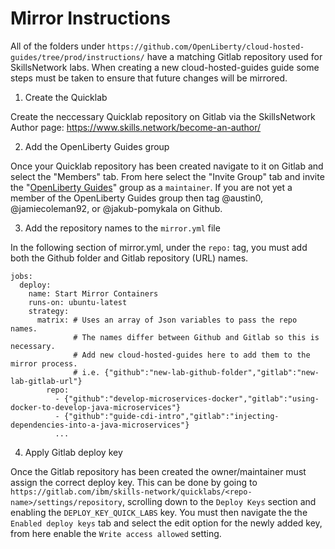 # Mirror Instructions
All of the folders under `https://github.com/OpenLiberty/cloud-hosted-guides/tree/prod/instructions/` have a matching Gitlab repository used for SkillsNetwork labs.
When creating a new cloud-hosted-guides guide some steps must be taken to ensure that future changes will be mirrored.

1. Create the Quicklab 

Create the neccessary Quicklab repository on Gitlab via the SkillsNetwork Author page: https://www.skills.network/become-an-author/

2. Add the OpenLiberty Guides group

Once your Quicklab repository has been created navigate to it on Gitlab and select the "Members" tab. From here select the "Invite Group" tab and invite the "[OpenLiberty Guides](https://gitlab.com/openliberty-guides)" group as a `maintainer`. If you are not yet a member of the OpenLiberty Guides group then tag @austin0, @jamiecoleman92, or @jakub-pomykala on Github.

3. Add the repository names to the `mirror.yml` file

In the following section of mirror.yml, under the `repo:` tag, you must add both the Github folder and Gitlab repository (URL) names.
```
jobs:
  deploy:
    name: Start Mirror Containers
    runs-on: ubuntu-latest
    strategy:
      matrix: # Uses an array of Json variables to pass the repo names.
              # The names differ between Github and Gitlab so this is necessary.
              # Add new cloud-hosted-guides here to add them to the mirror process.
              # i.e. {"github":"new-lab-github-folder","gitlab":"new-lab-gitlab-url"}
        repo:
          - {"github":"develop-microservices-docker","gitlab":"using-docker-to-develop-java-microservices"}
          - {"github":"guide-cdi-intro","gitlab":"injecting-dependencies-into-a-java-microservices"}
          ...
```


4. Apply Gitlab deploy key

Once the Gitlab repository has been created the owner/maintainer must assign the correct deploy key.
This can be done by going to `https://gitlab.com/ibm/skills-network/quicklabs/<repo-name>/settings/repository`, scrolling down to the `Deploy Keys` section and enabling the `DEPLOY_KEY_QUICK_LABS` key. 
You must then navigate the the `Enabled deploy keys` tab and select the edit option for the newly added key, from here enable the `Write access allowed` setting.
